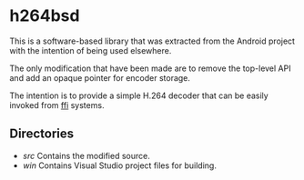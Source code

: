 # h264bsd

This is a software-based library that was extracted from the Android project with the intention of being used elsewhere.

The only modification that have been made are to remove the top-level API and add an opaque pointer for encoder storage.

The intention is to provide a simple H.264 decoder that can be easily invoked from [ffi](http://en.wikipedia.org/wiki/Foreign_function_interface) systems. 

## Directories

* *src* Contains the modified source.
* *win* Contains Visual Studio project files for building.
